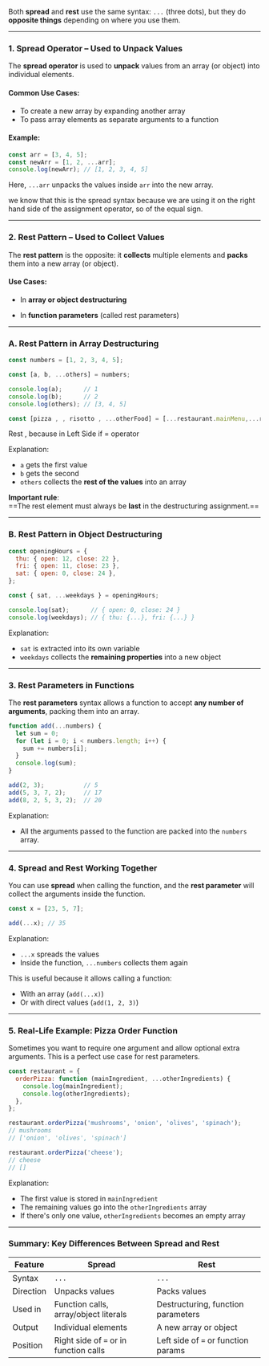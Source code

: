 Both **spread** and **rest** use the same syntax: `...` (three dots), but they do **opposite things** depending on where you use them.

---

### 1. Spread Operator – Used to Unpack Values

The **spread operator** is used to **unpack** values from an array (or object) into individual elements.
#### Common Use Cases:

- To create a new array by expanding another array
- To pass array elements as separate arguments to a function
    

#### Example:
```js
const arr = [3, 4, 5];
const newArr = [1, 2, ...arr];
console.log(newArr); // [1, 2, 3, 4, 5]
```
Here, `...arr` unpacks the values inside `arr` into the new array.

we know that this is the spread syntax because we are using it on the right hand side of the assignment operator, so of the equal sign.

---

### 2. Rest Pattern – Used to Collect Values

The **rest pattern** is the opposite: it **collects** multiple elements and **packs** them into a new array (or object).

#### Use Cases:

- In **array or object destructuring**
    
- In **function parameters** (called rest parameters)
    

---

### A. Rest Pattern in Array Destructuring

```js
const numbers = [1, 2, 3, 4, 5];

const [a, b, ...others] = numbers;

console.log(a);      // 1
console.log(b);      // 2
console.log(others); // [3, 4, 5]

const [pizza , , risotto , ...otherFood] = [...restaurant.mainMenu,...restaurant.startMenu];

```
Rest , because in Left Side if = operator

Explanation:

- `a` gets the first value
- `b` gets the second
- `others` collects the **rest of the values** into an array
    

**Important rule**:  
==The rest element must always be **last** in the destructuring assignment.==

---

### B. Rest Pattern in Object Destructuring

```js
const openingHours = {
  thu: { open: 12, close: 22 },
  fri: { open: 11, close: 23 },
  sat: { open: 0, close: 24 },
};

const { sat, ...weekdays } = openingHours;

console.log(sat);      // { open: 0, close: 24 }
console.log(weekdays); // { thu: {...}, fri: {...} }
```

Explanation:

- `sat` is extracted into its own variable
- `weekdays` collects the **remaining properties** into a new object
    

---

### 3. Rest Parameters in Functions

The **rest parameters** syntax allows a function to accept **any number of arguments**, packing them into an array.

```js
function add(...numbers) {
  let sum = 0;
  for (let i = 0; i < numbers.length; i++) {
    sum += numbers[i];
  }
  console.log(sum);
}

add(2, 3);           // 5
add(5, 3, 7, 2);     // 17
add(8, 2, 5, 3, 2);  // 20
```

Explanation:

- All the arguments passed to the function are packed into the `numbers` array.
    

---

### 4. Spread and Rest Working Together

You can use **spread** when calling the function, and the **rest parameter** will collect the arguments inside the function.

```js
const x = [23, 5, 7];

add(...x); // 35
```

Explanation:

- `...x` spreads the values
- Inside the function, `...numbers` collects them again

This is useful because it allows calling a function:

- With an array (`add(...x)`)
- Or with direct values (`add(1, 2, 3)`)

---

### 5. Real-Life Example: Pizza Order Function

Sometimes you want to require one argument and allow optional extra arguments. This is a perfect use case for rest parameters.

```js
const restaurant = {
  orderPizza: function (mainIngredient, ...otherIngredients) {
    console.log(mainIngredient);
    console.log(otherIngredients);
  },
};

restaurant.orderPizza('mushrooms', 'onion', 'olives', 'spinach');
// mushrooms
// ['onion', 'olives', 'spinach']

restaurant.orderPizza('cheese');
// cheese
// []
```
Explanation:

- The first value is stored in `mainIngredient`
- The remaining values go into the `otherIngredients` array
- If there's only one value, `otherIngredients` becomes an empty array

---

### Summary: Key Differences Between Spread and Rest

|Feature|Spread|Rest|
|---|---|---|
|Syntax|`...`|`...`|
|Direction|Unpacks values|Packs values|
|Used in|Function calls, array/object literals|Destructuring, function parameters|
|Output|Individual elements|A new array or object|
|Position|Right side of `=` or in function calls|Left side of `=` or function params|

